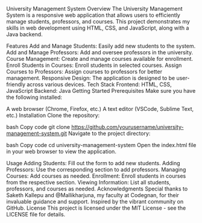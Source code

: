 University Management System
Overview
The University Management System is a responsive web application that allows users to efficiently manage students, professors, and courses. This project demonstrates my skills in web development using HTML, CSS, and JavaScript, along with a Java backend.

Features
Add and Manage Students: Easily add new students to the system.
Add and Manage Professors: Add and oversee professors in the university.
Course Management: Create and manage courses available for enrollment.
Enroll Students in Courses: Enroll students in selected courses.
Assign Courses to Professors: Assign courses to professors for better management.
Responsive Design: The application is designed to be user-friendly across various devices.
Tech Stack
Frontend: HTML, CSS, JavaScript
Backend: Java
Getting Started
Prerequisites
Make sure you have the following installed:

A web browser (Chrome, Firefox, etc.)
A text editor (VSCode, Sublime Text, etc.)
Installation
Clone the repository:

bash
Copy code
git clone https://github.com/yourusername/university-management-system.git
Navigate to the project directory:

bash
Copy code
cd university-management-system
Open the index.html file in your web browser to view the application.

Usage
Adding Students: Fill out the form to add new students.
Adding Professors: Use the corresponding section to add professors.
Managing Courses: Add courses as needed.
Enrollment: Enroll students in courses from the respective section.
Viewing Information: List all students, professors, and courses as needed.
Acknowledgments
Special thanks to Saketh Kallepu and @Mallikharjuna, my faculty at Codegnan, for their invaluable guidance and support.
Inspired by the vibrant community on GitHub.
License
This project is licensed under the MIT License - see the LICENSE file for details.
